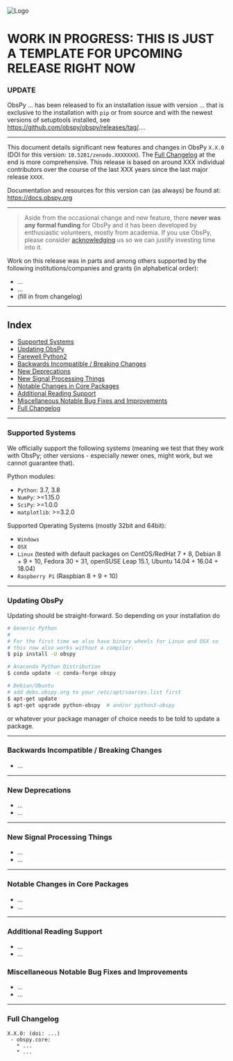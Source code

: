 ![Logo](http://i.imgur.com/EnyL91L.png)

# WORK IN PROGRESS: THIS IS JUST A TEMPLATE FOR UPCOMING RELEASE RIGHT NOW

### UPDATE
ObsPy ... has been released to fix an installation issue with version ... that is exclusive to the installation with `pip` or from source and with the newest versions of setuptools installed, see https://github.com/obspy/obspy/releases/tag/....

---

This document details significant new features and changes in ObsPy `X.X.0` (DOI for this version: `10.5281/zenodo.XXXXXXX`). The [Full Changelog](#full-changelog) at the end is more comprehensive. This release is based on around XXX individual contributors over the course of the last XXX years since the last major release `XXXX`.

Documentation and resources for this version can (as always) be found at: https://docs.obspy.org

---

> Aside from the occasional change and new feature, there **never was any formal funding** for ObsPy and it has been developed by enthusiastic volunteers, mostly from academia. If you use ObsPy, please consider [acknowledging](https://github.com/obspy/obspy/wiki#acknowledging) us so we can justify investing time into it.

Work on this release was in parts and among others supported by the following
institutions/companies and grants (in alphabetical order):
 - ...
 - ...
 - (fill in from changelog)


---

## Index

* [Supported Systems](#supported-systems)
* [Updating ObsPy](#updating-obspy)
* [Farewell Python2](#farewell-python2)
* [Backwards Incompatible / Breaking Changes](#backwards-incompatible---breaking-changes)
* [New Deprecations](#new-deprecations)
* [New Signal Processing Things](#new-signal-processing-things)
* [Notable Changes in Core Packages](#notable-changes-in-core-packages) 
* [Additional Reading Support](#additional-reading-support)
* [Miscellaneous Notable Bug Fixes and Improvements](#miscellaneous-notable-bug-fixes-and-improvements)
* [Full Changelog](#full-changelog)

---

### Supported Systems

We officially support the following systems (meaning we test that they work with ObsPy; other versions - especially newer ones, might work, but we cannot guarantee that).

Python modules:

* `Python`: 3.7, 3.8
* `NumPy`: >=1.15.0
* `SciPy`: >=1.0.0
* `matplotlib`: >=3.2.0

Supported Operating Systems (mostly 32bit and 64bit):

* `Windows`
* `OSX`
* `Linux` (tested with default packages on CentOS/RedHat 7 + 8, Debian 8 + 9 + 10, Fedora 30 + 31, openSUSE Leap 15.1, Ubuntu 14.04 + 16.04 + 18.04)
* `Raspberry Pi` (Raspbian 8 + 9 + 10)

---

### Updating ObsPy

Updating should be straight-forward. So depending on your installation do

```bash
# Generic Python
#
# For the first time we also have binary wheels for Linux and OSX so
# this now also works without a compiler.
$ pip install -U obspy
```

```bash
# Anaconda Python Distribution
$ conda update -c conda-forge obspy
```

```bash
# Debian/Ubuntu
# add debs.obspy.org to your /etc/apt/sources.list first
$ apt-get update
$ apt-get upgrade python-obspy  # and/or python3-obspy
```

or whatever your package manager of choice needs to be told to update a package.

---

### Backwards Incompatible / Breaking Changes

 * ...

---

### New Deprecations
 * ...
 * ...

---

### New Signal Processing Things

 * ...
 * ...

---

### Notable Changes in Core Packages

 * ...
 * ...

---

### Additional Reading Support 

 * ...
 * ...


###  Miscellaneous Notable Bug Fixes and Improvements 
 * ...
 * ...
 
---

### Full Changelog

```
X.X.0: (doi: ...)
 - obspy.core:
   * ...
   * ...
```
